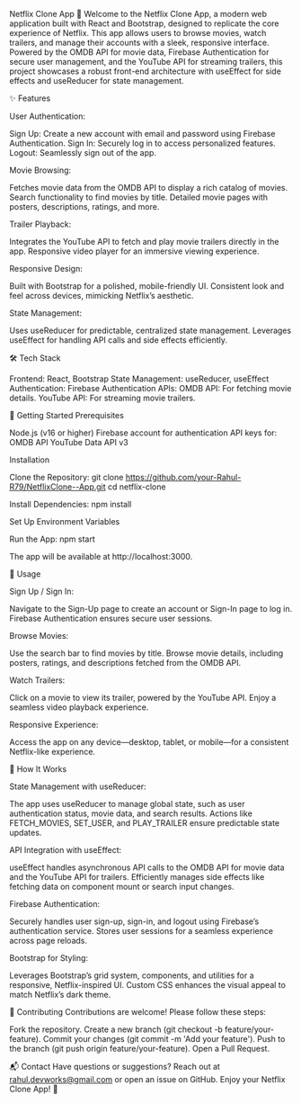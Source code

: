 Netflix Clone App 🎥
Welcome to the Netflix Clone App, a modern web application built with React and Bootstrap, designed to replicate the core experience of Netflix. This app allows users to browse movies, watch trailers, and manage their accounts with a sleek, responsive interface. Powered by the OMDB API for movie data, Firebase Authentication for secure user management, and the YouTube API for streaming trailers, this project showcases a robust front-end architecture with useEffect for side effects and useReducer for state management.

✨ Features

User Authentication:

Sign Up: Create a new account with email and password using Firebase Authentication.
Sign In: Securely log in to access personalized features.
Logout: Seamlessly sign out of the app.


Movie Browsing:

Fetches movie data from the OMDB API to display a rich catalog of movies.
Search functionality to find movies by title.
Detailed movie pages with posters, descriptions, ratings, and more.


Trailer Playback:

Integrates the YouTube API to fetch and play movie trailers directly in the app.
Responsive video player for an immersive viewing experience.


Responsive Design:

Built with Bootstrap for a polished, mobile-friendly UI.
Consistent look and feel across devices, mimicking Netflix’s aesthetic.


State Management:

Uses useReducer for predictable, centralized state management.
Leverages useEffect for handling API calls and side effects efficiently.


🛠️ Tech Stack

Frontend: React, Bootstrap
State Management: useReducer, useEffect
Authentication: Firebase Authentication
APIs:
OMDB API: For fetching movie details.
YouTube API: For streaming movie trailers.


🚀 Getting Started
Prerequisites

Node.js (v16 or higher)
Firebase account for authentication
API keys for:
OMDB API
YouTube Data API v3

Installation

Clone the Repository:
git clone https://github.com/your-Rahul-R79/NetflixClone--App.git
cd netflix-clone


Install Dependencies:
npm install

Set Up Environment Variables

Run the App:
npm start

The app will be available at http://localhost:3000.


📖 Usage

Sign Up / Sign In:

Navigate to the Sign-Up page to create an account or Sign-In page to log in.
Firebase Authentication ensures secure user sessions.


Browse Movies:

Use the search bar to find movies by title.
Browse movie details, including posters, ratings, and descriptions fetched from the OMDB API.


Watch Trailers:

Click on a movie to view its trailer, powered by the YouTube API.
Enjoy a seamless video playback experience.


Responsive Experience:

Access the app on any device—desktop, tablet, or mobile—for a consistent Netflix-like experience.


🧠 How It Works

State Management with useReducer:

The app uses useReducer to manage global state, such as user authentication status, movie data, and search results.
Actions like FETCH_MOVIES, SET_USER, and PLAY_TRAILER ensure predictable state updates.


API Integration with useEffect:

useEffect handles asynchronous API calls to the OMDB API for movie data and the YouTube API for trailers.
Efficiently manages side effects like fetching data on component mount or search input changes.


Firebase Authentication:

Securely handles user sign-up, sign-in, and logout using Firebase’s authentication service.
Stores user sessions for a seamless experience across page reloads.


Bootstrap for Styling:

Leverages Bootstrap’s grid system, components, and utilities for a responsive, Netflix-inspired UI.
Custom CSS enhances the visual appeal to match Netflix’s dark theme.


🤝 Contributing
Contributions are welcome! Please follow these steps:

Fork the repository.
Create a new branch (git checkout -b feature/your-feature).
Commit your changes (git commit -m 'Add your feature').
Push to the branch (git push origin feature/your-feature).
Open a Pull Request.


📬 Contact
Have questions or suggestions? Reach out at rahul.devworks@gmail.com or open an issue on GitHub.
Enjoy your Netflix Clone App! 🍿